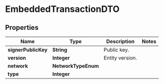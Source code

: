 

# EmbeddedTransactionDTO


## Properties

| Name | Type | Description | Notes |
|------------ | ------------- | ------------- | -------------|
|**signerPublicKey** | **String** | Public key. |  |
|**version** | **Integer** | Entity version. |  |
|**network** | **NetworkTypeEnum** |  |  |
|**type** | **Integer** |  |  |



